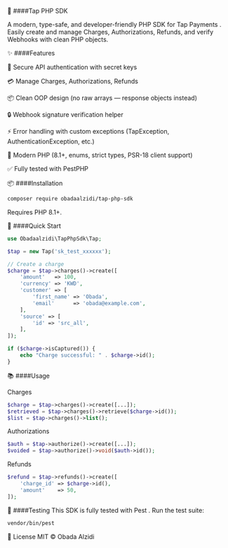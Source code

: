 🐘 ####Tap PHP SDK

A modern, type-safe, and developer-friendly PHP SDK for Tap Payments
.
Easily create and manage Charges, Authorizations, Refunds, and verify Webhooks with clean PHP objects.

✨ ####Features

🔑 Secure API authentication with secret keys

💳 Manage Charges, Authorizations, Refunds

📦 Clean OOP design (no raw arrays — response objects instead)

🔒 Webhook signature verification helper

⚡ Error handling with custom exceptions (TapException, AuthenticationException, etc.)

🐘 Modern PHP (8.1+, enums, strict types, PSR-18 client support)

✅ Fully tested with PestPHP


📦 ####Installation

```bash
composer require obadaalzidi/tap-php-sdk
```
Requires PHP 8.1+.

🚀 ####Quick Start
```php
use Obadaalzidi\TapPhpSdk\Tap;

$tap = new Tap('sk_test_xxxxxx');

// Create a charge
$charge = $tap->charges()->create([
    'amount'   => 100,
    'currency' => 'KWD',
    'customer' => [
        'first_name' => 'Obada',
        'email'      => 'obada@example.com',
    ],
    'source' => [
        'id' => 'src_all',
    ],
]);

if ($charge->isCaptured()) {
    echo "Charge successful: " . $charge->id();
}
```

📚 ####Usage

Charges
```php
$charge = $tap->charges()->create([...]);
$retrieved = $tap->charges()->retrieve($charge->id());
$list = $tap->charges()->list();
```

Authorizations
```php
$auth = $tap->authorize()->create([...]);
$voided = $tap->authorize()->void($auth->id());
```
Refunds
```php
$refund = $tap->refunds()->create([
    'charge_id' => $charge->id(),
    'amount'    => 50,
]);
```

🧪 ####Testing
This SDK is fully tested with Pest
.
Run the test suite:
```bash
vendor/bin/pest
```

📜 License
MIT © Obada Alzidi